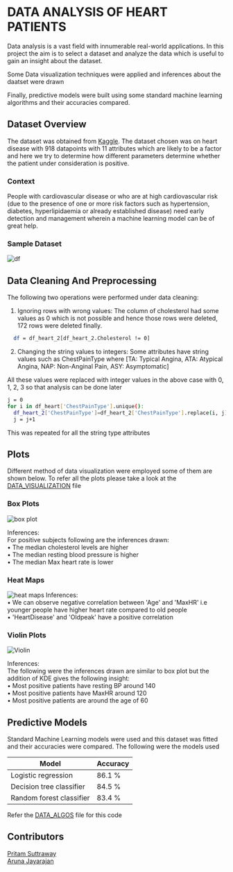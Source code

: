 
# DATA ANALYSIS OF HEART PATIENTS
Data analysis is a vast field with innumerable real-world applications. In this project the aim is to select a dataset and analyze the data which is useful to gain an insight about the dataset.

Some Data visualization techniques were applied and inferences about the daatset were drawn

Finally, predictive models were built using some standard machine learning algorithms and their accuracies compared.





## Dataset Overview

The dataset was obtained from [Kaggle](https://www.kaggle.com/fedesoriano/heart-failure-prediction). The dataset chosen was on heart disease with 918 datapoints with 11 attributes which are likely to be a factor and here we try to determine how different parameters determine whether the patient under consideration is positive.

### Context
People with cardiovascular disease or who are at high cardiovascular risk (due to the presence of one or more risk factors such as hypertension, diabetes, hyperlipidaemia or already established disease) need early detection and management wherein a machine learning model can be of great help.


### Sample Dataset

![df](https://drive.google.com/uc?export=view&id=10OdLM41_8Mt_IeofxmmY5QKWv2ULcvIt)



## Data Cleaning And Preprocessing
The following two operations were performed under data cleaning:
1.	Ignoring rows with wrong values: 
The column of cholesterol had some values as 0 which is not possible and hence those rows were deleted, 172 rows were deleted finally.
```bash
  df = df_heart_2[df_heart_2.Cholesterol != 0]
```

2.	Changing the string values to integers:
Some attributes have string values such as ChestPainType where [TA: Typical Angina, ATA: Atypical Angina, NAP: Non-Anginal Pain, ASY: Asymptomatic]

All these values were replaced with integer values in the above case with 0, 1, 2, 3 so that analysis can be done later

```bash
j = 0
for i in df_heart['ChestPainType'].unique():
  df_heart_2['ChestPainType']=df_heart_2['ChestPainType'].replace(i, j)
  j = j+1
```
This was repeated for all the string type attributes


## Plots
Different method of data visualization were employed some of them are shown below. To refer all the plots please take a look at the [DATA_VISUALIZATION](https://github.com/PritamSS/DATA-VISULAIZATION-AND-ANALYSIS/blob/main/DATA_VISUALIZATION.ipynb) file
### Box Plots
![box plot](https://drive.google.com/uc?export=view&id=1QlSgFF4tdgkG88w2Ev3nPp4en-fzQyyR)

Inferences:  
For positive subjects following are the inferences drawn:  
•	The median cholesterol levels are higher  
•	The median resting blood pressure is higher  
•	The median Max heart rate is lower

### Heat Maps
![heat maps](https://drive.google.com/uc?export=view&id=1LqgoQ4HP_yiHSEujcwwyhj8Hlq8xtwf0)
Inferences:  
•	We can observe negative correlation between 'Age' and 'MaxHR' i.e younger people have higher heart rate compared to old people  
•	'HeartDisease' and 'Oldpeak' have a positive correlation  

### Violin Plots
![Violin](https://drive.google.com/uc?export=view&id=1k-2YRxciPFi9I9UTHPLdngwCVYO5a75M)

Inferences:  
The following were the inferences drawn are similar to box plot but the addition of KDE gives the following insight:  
•	Most positive patients have resting BP around 140  
•	Most positive patients have MaxHR around 120  
•	Most positive patients are around the age of 60  


## Predictive Models
Standard Machine Learning models were used and this dataset was fitted and their accuracies were compared. The following were the models used


| Model  | Accuracy |
| ------------- | ------------- |
| Logistic regression  | 86.1 %  |
| Decision tree classifier  | 84.5 %  |
| Random forest classifier  | 83.4 %  |

Refer the [DATA_ALGOS](https://github.com/PritamSS/DATA-VISULAIZATION-AND-ANALYSIS/blob/main/DATA_ALGOS.ipynb) file for this code

## Contributors

[Pritam Suttraway](https://github.com/PritamSS)  
[Aruna Jayarajan](https://github.com/Aruna-Jayarajan)
